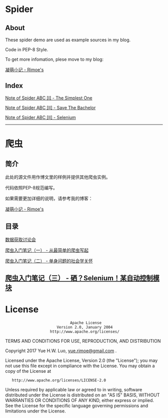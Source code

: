 # Spider

## About

These spider demo are used as example sources in my blog.

Code in PEP-8 Style.

To get more infomation, plese move to my blog:

[凝萌小记 - Rimoe's](http://blog.rimoe.ml)

## Index

[Note of Spider ABC [I] - The Simplest One](http://blog.rimoe.ml/2017/08/24/post01/)

[Note of Spider ABC [II] - Save The Bachelor](http://blog.rimoe.ml/2017/09/04/post01/)

[Note of Spider ABC [II] - Selenium](http://blog.rimoe.ml/2017/11/12/post01/)

---

# 爬虫

## 简介

此处的源文件用作博文里的样例并提供其他爬虫实例。

代码依照PEP-8规范编写。

如果需要更加详细的说明，请参考我的博客：

[凝萌小记 - Rimoe's](http://blog.rimoe.xyz)

## 目录

[数据获取讨论会](https://github.com/codeRimoe/Spider/tree/master/get_data_speech)

[爬虫入门笔记（一） - 从最简单的爬虫写起](http://blog.rimoe.xyz/2017/08/24/post01/)

[爬虫入门笔记（二） - 单身问题的社会学关怀](http://blog.rimoe.xyz/2017/09/04/post01/)

[爬虫入门笔记（三） - 硒？Selenium！某自动控制模块](http://blog.rimoe.xyz/2017/09/04/post01/)
---

# License

                                 Apache License
                           Version 2.0, January 2004
                        http://www.apache.org/licenses/

   TERMS AND CONDITIONS FOR USE, REPRODUCTION, AND DISTRIBUTION

   Copyright 2017 Yue H.W. Luo, yue.rimoe@gmail.com .

   Licensed under the Apache License, Version 2.0 (the "License");
   you may not use this file except in compliance with the License.
   You may obtain a copy of the License at

       http://www.apache.org/licenses/LICENSE-2.0

   Unless required by applicable law or agreed to in writing, software
   distributed under the License is distributed on an "AS IS" BASIS,
   WITHOUT WARRANTIES OR CONDITIONS OF ANY KIND, either express or implied.
   See the License for the specific language governing permissions and
   limitations under the License.
